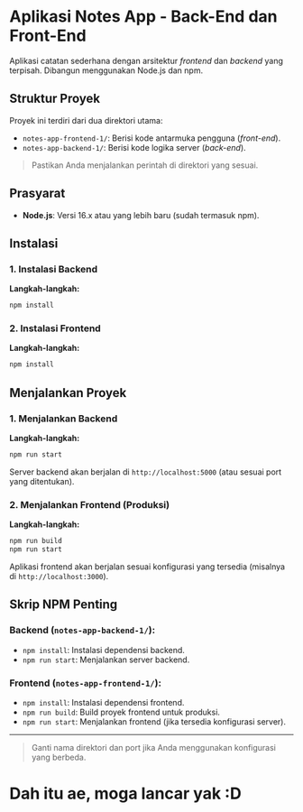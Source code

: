 # Aplikasi Notes App - Back-End dan Front-End

Aplikasi catatan sederhana dengan arsitektur *frontend* dan *backend* yang terpisah. Dibangun menggunakan Node.js dan npm.

## Struktur Proyek

Proyek ini terdiri dari dua direktori utama:

* `notes-app-frontend-1/`: Berisi kode antarmuka pengguna (*front-end*).
* `notes-app-backend-1/`: Berisi kode logika server (*back-end*).

> Pastikan Anda menjalankan perintah di direktori yang sesuai.

## Prasyarat

* **Node.js**: Versi 16.x atau yang lebih baru (sudah termasuk npm).

## Instalasi

### 1. Instalasi Backend

**Langkah-langkah:**

```bash
npm install
```

### 2. Instalasi Frontend

**Langkah-langkah:**

```bash
npm install
```

## Menjalankan Proyek

### 1. Menjalankan Backend

**Langkah-langkah:**

```bash
npm run start
```

Server backend akan berjalan di `http://localhost:5000` (atau sesuai port yang ditentukan).

### 2. Menjalankan Frontend (Produksi)

**Langkah-langkah:**

```bash
npm run build
npm run start
```

Aplikasi frontend akan berjalan sesuai konfigurasi yang tersedia (misalnya di `http://localhost:3000`).

## Skrip NPM Penting

### Backend (`notes-app-backend-1/`):

* `npm install`: Instalasi dependensi backend.
* `npm run start`: Menjalankan server backend.


### Frontend (`notes-app-frontend-1/`):

* `npm install`: Instalasi dependensi frontend.
* `npm run build`: Build proyek frontend untuk produksi.
* `npm run start`: Menjalankan frontend (jika tersedia konfigurasi server).

---

> Ganti nama direktori dan port jika Anda menggunakan konfigurasi yang berbeda.

Dah itu ae, moga lancar yak :D
============================
